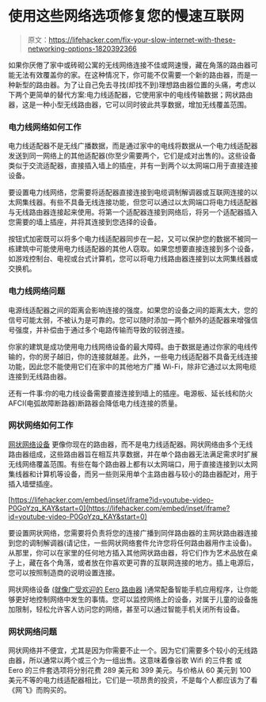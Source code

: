 # 使用这些网络选项修复您的慢速互联网

> 原文：<https://lifehacker.com/fix-your-slow-internet-with-these-networking-options-1820392366>

如果你厌倦了家中或砖砌公寓的无线网络连接不佳或网速慢，藏在角落的路由器可能无法有效覆盖你的家。在这种情况下，你可能不仅需要一个新的路由器，而是一种新型的路由器。为了让自己免去寻找(却找不到)理想路由器位置的头痛，考虑以下两个更简单的替代方案:电力线适配器，它使用家中的电线传输数据；网状路由器，这是一种小型无线路由器，它可以同时彼此共享数据，增加无线覆盖范围。



### **电力线网络如何工作**

电力线适配器不是无线广播数据，而是通过家中的电线将数据从一个电力线适配器发送到同一网络上的其他适配器(你至少需要两个，它们是成对出售的)。这些设备类似于交流适配器，直接插入墙上的插座，并有一到两个以太网端口用于直接连接设备。

要设置电力线网络，您需要将适配器直接连接到电缆调制解调器或互联网连接的以太网集线器。有些不具备无线连接功能，但您可以通过以太网端口将电力线适配器与无线路由器连接起来使用。将第一个适配器连接到网络后，将另一个适配器插入您需要的墙上插座，并将其连接到您选择的设备。

按钮式加密既可以将多个电力线适配器同步在一起，又可以保护您的数据不被同一栋建筑中可能使用电力线适配器的其他人窃取。如果您想要直接连接到多个设备，如游戏控制台、电视或台式计算机，您可以将电力线路由器连接到以太网集线器或交换机。

### **电力线网络问题**

电源线适配器之间的距离会影响连接的强度。如果您的设备之间的距离太大，您的信号可能太弱，不被认为是可靠的。您可以随时添加一两个额外的适配器来增强信号强度，并补偿由于通过多个电路传输而导致的较弱连接。

你家的建筑是成功使用电力线网络设备的最大障碍。由于数据是通过你家的电线传输的，你的房子越旧，你的连接就越差。此外，一些电力线适配器不具备无线连接功能，因此您不能使用它们在家中的其他地方广播 Wi-Fi，除非它通过以太网电缆连接到无线路由器。

还有一件事:你的电力线设备需要直接连接到墙上的插座。电源板、延长线和防火 AFCI(电弧故障断路器)断路器会降低电力线连接的质量。

### **网状网络如何工作**

[网状网络设备](https://lifehacker.com/what-is-mesh-networking-and-will-it-solve-my-wi-fi-prob-1789814700) 更像你现在的路由器，而不是电力线适配器。网状网络由多个无线路由器组成，这些路由器旨在相互共享数据，并在单个路由器无法满足需求时扩展无线网络覆盖范围。有些在每个路由器上都有以太网端口，用于直接连接到以太网集线器和计算机等设备，而另一些则采用单个主路由器与较小的路由器配对，用于插入墙壁插座。

 [https://lifehacker.com/embed/inset/iframe?id=youtube-video-P0GoYzq_KAY&start=0](https://lifehacker.com/embed/inset/iframe?id=youtube-video-P0GoYzq_KAY&start=0) 

要设置网状网络，您需要将负责将您的连接广播到同伴路由器的主网状路由器连接到您的调制解调器(请记住，一些网状网络套件允许您将任何路由器用作主设备)。从那里，你可以在家里的任何地方插入其他网状路由器，将它们作为艺术品放在桌子上，藏在各个角落，或者放在你喜欢更可靠的互联网连接的地方。插上电源后，您可以按照制造商的说明设置连接。

网状网络设备 [(就像广受欢迎的 Eero 路由器](https://gizmodo.com/the-new-eero-wi-fi-routers-bring-glorious-minimalism-to-1796034098) )通常配备智能手机应用程序，让你能够更好地控制网络中发生的事情。您可以监控网络上的设备，对属于儿童的设备施加限制，轻松允许客人访问您的网络，甚至可以通过智能手机关闭所有设备。

### **网状网络问题**

网状网络并不便宜，尤其是因为你需要不止一个。因为它们需要多个较小的无线路由器，所以通常以两个或三个为一组出售。这意味着像谷歌 Wifi 的三件套 或 Eero 的三件套选项将分别花费 289 美元和 399 美元。与价格从 60 美元到 100 美元不等的电力线适配器相比，它们是一项昂贵的投资，不是每个人都应该为了看《网飞》而购买的。